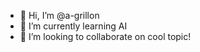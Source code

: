 - 👋 Hi, I’m @a-grillon
- 🌱 I’m currently learning AI
- 💞️ I’m looking to collaborate on cool topic!

<!---
a-grillon/a-grillon is a ✨ special ✨ repository because its `README.md` (this file) appears on your GitHub profile.
You can click the Preview link to take a look at your changes.
--->
